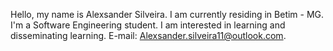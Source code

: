  
Hello, my name is Alexsander Silveira.
I am currently residing in Betim - MG.
I'm a Software Engineering student.
I am interested in learning and disseminating learning.
E-mail: Alexsander.silveira11@outlook.com.
